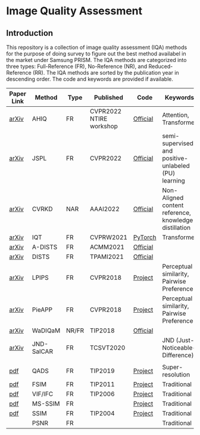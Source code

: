 # Image Quality Assessment

## Introduction

This repository is a collection of image quality assessment (IQA) methods for the purpose of doing survey to figure out the best method availabel in the market under Samsung PRISM. The IQA methods are categorized into three types: Full-Reference (FR), No-Reference (NR), and Reduced-Reference (RR). The IQA methods are sorted by the publication year in descending order. The code and keywords are provided if available.

| Paper Link                                                                                                                                | Method     | Type  | Published               | Code                                                             | Keywords                                              |
| ----------------------------------------------------------------------------------------------------------------------------------------- | ---------- | ----- | ----------------------- | ---------------------------------------------------------------- | ----------------------------------------------------- |
| [arXiv](https://arxiv.org/abs/2204.10485)                                                                                                 | AHIQ       | FR    | CVPR2022 NTIRE workshop | [Official](https://github.com/IIGROUP/AHIQ)                      | Attention, Transformer                                |
| [arXiv](https://arxiv.org/abs/2204.08763)                                                                                                 | JSPL       | FR    | CVPR2022                | [Official](https://github.com/happycaoyue/JSPL)                  | semi-supervised and positive-unlabeled (PU) learning  |
| [arXiv](https://arxiv.org/abs/2202.13123)                                                                                                 | CVRKD      | NAR   | AAAI2022                | [Official](https://github.com/guanghaoyin/CVRKD-IQA)             | Non-Aligned content reference, knowledge distillation |
| [arXiv](https://arxiv.org/abs/2104.14730)                                                                                                 | IQT        | FR    | CVPRW2021               | [PyTorch](https://github.com/anse3832/IQT)                       | Transformer                                           |
| [arXiv](https://arxiv.org/abs/2110.08521)                                                                                                 | A-DISTS    | FR    | ACMM2021                | [Official](https://github.com/dingkeyan93/A-DISTS)               |
| [arXiv](https://arxiv.org/abs/2004.07728)                                                                                                 | DISTS      | FR    | TPAMI2021               | [Official](https://github.com/dingkeyan93/DISTS)                 |
| [arXiv](https://arxiv.org/abs/1801.03924)                                                                                                 | LPIPS      | FR    | CVPR2018                | [Project](https://richzhang.github.io/PerceptualSimilarity/)     | Perceptual similarity, Pairwise Preference            |
| [arXiv](https://arxiv.org/abs/1806.02067)                                                                                                 | PieAPP     | FR    | CVPR2018                | [Project](http://civc.ucsb.edu/graphics/Papers/CVPR2018_PieAPP/) | Perceptual similarity, Pairwise Preference            |
| [arXiv](https://arxiv.org/abs/1612.01697)                                                                                                 | WaDIQaM    | NR/FR | TIP2018                 | [Official](https://github.com/lidq92/WaDIQaM)                    |
| [arXiv](https://arxiv.org/abs/1902.05316)                                                                                                 | JND-SalCAR | FR    | TCSVT2020               | []()                                                             | JND (Just-Noticeable-Difference)                      |
| []()                                                                                                                                      |            |       |                         | []()                                                             |
| [pdf](https://nottingham-repository.worktribe.com/preview/1589753/Visual%20IEEE-TIP-2019.pdf)                                             | QADS       | FR    | TIP2019                 | [Project](http://www.vista.ac.cn/super-resolution/)              | Super-resolution                                      |
| [pdf](https://sse.tongji.edu.cn/linzhang/IQA/FSIM/Files/Fsim%20a%20feature%20similarity%20index%20for%20image%20quality%20assessment.pdf) | FSIM       | FR    | TIP2011                 | [Project](https://sse.tongji.edu.cn/linzhang/IQA/FSIM/FSIM.htm)  | Traditional                                           |
| [pdf](https://live.ece.utexas.edu/publications/2004/hrs_ieeetip_2004_imginfo.pdf)                                                         | VIF/IFC    | FR    | TIP2006                 | [Project](https://live.ece.utexas.edu/research/Quality/VIF.htm)  | Traditional                                           |
| [pdf](https://ece.uwaterloo.ca/~z70wang/publications/msssim.pdf)                                                                          | MS-SSIM    | FR    |                         | [Project](https://ece.uwaterloo.ca/~z70wang/research/ssim/)      | Traditional                                           |
| [pdf](https://ece.uwaterloo.ca/~z70wang/publications/ssim.pdf)                                                                            | SSIM       | FR    | TIP2004                 | [Project](https://ece.uwaterloo.ca/~z70wang/research/ssim/)      | Traditional                                           |
| []()                                                                                                                                      | PSNR       | FR    |                         | []()                                                             | Traditional                                           |
